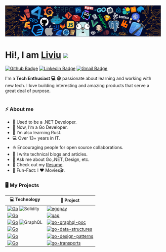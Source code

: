 ![](https://raw.githubusercontent.com/liviudnicoara/liviudnicoara/main/assests/header.png)


<h1> Hi!, I am <a href="https://github.com/liviudnicoara">Liviu</a> <img height="30px" src="https://emojis.slackmojis.com/emojis/images/1531849430/4246/blob-sunglasses.gif?1531849430"></h1>
</h1>


[![Github Badge](http://img.shields.io/badge/-Github-black?style=flat-square&logo=github&link=https://github.com/liviudnicoara/)](https://github.com/liviudnicoara/) 
[![Linkedin Badge](https://img.shields.io/badge/-LinkedIn-blue?style=flat-square&logo=Linkedin&logoColor=white&link=https://www.linkedin.com/in/nicoara-dan-liviu/)](https://www.linkedin.com/in/nicoara-dan-liviu)
[![Gmail Badge](https://img.shields.io/badge/-Gmail-d14836?style=flat-square&logo=Gmail&logoColor=white&link=mailto:liviu.dan.nicoara@gmail.com)](mailto:liviu.dan.nicoara@gmail.com)


I'm a **Tech Enthusiast 💻 😃** passionate about learning and working with new tech. I love building interesting and amazing products that serve a great deal of purpose. <br/><br/>

### ⚡️ About me

- 💼 Used to be a .NET Developer.
- 🔭 Now, I’m a Go Developer.
- 🌱 I’m also learning Rust.
- 💻 Over 13+ years in IT.
- ⛵ Encouraging people for open source collaborations.
- 📝 I write technical blogs and articles.
- 💬 Ask me about Go,.NET, Design, etc.
- 📙 Check out my [Resume](https://www.linkedin.com/in/nicoara-dan-liviu/).
- 🎉 Fun-Fact: I ❤️ Movies🎬.


### 🖥️ My Projects

| 💻 **Technology** | 🚀 **Project** |
| - | - |
| [![Go](https://img.shields.io/static/v1?label=&message=Go&color=3776AB&logo=Go&logoColor=FFFFFF)](https://go.dev/) ![Solidity](https://img.shields.io/badge/Solidity-%23363636.svg?&logo=solidity&logoColor=white) | [![egopay](https://img.shields.io/static/v1?label=&message=egopay&color=000605&logo=github&logoColor=FFFFFF&labelColor=000605)](https://github.com/liviudnicoara/egopay)
| [![Go](https://img.shields.io/static/v1?label=&message=Go&color=3776AB&logo=Go&logoColor=FFFFFF)](https://go.dev/) | [![gap](https://img.shields.io/static/v1?label=&message=gap&color=000605&logo=github&logoColor=FFFFFF&labelColor=000605)](https://github.com/liviudnicoara/gap)
| [![Go](https://img.shields.io/static/v1?label=&message=Go&color=3776AB&logo=Go&logoColor=FFFFFF)](https://go.dev/) ![GraphQL](https://img.shields.io/badge/-GraphQL-E10098?&logo=graphql&logoColor=white) | [![go-graphql-poc](https://img.shields.io/static/v1?label=&message=go-graphql-poc&color=000605&logo=github&logoColor=FFFFFF&labelColor=000605)](https://github.com/liviudnicoara/go-graphql-poc)
| [![Go](https://img.shields.io/static/v1?label=&message=Go&color=3776AB&logo=Go&logoColor=FFFFFF)](https://go.dev/) | [![go-data-structures](https://img.shields.io/static/v1?label=&message=go-data-structures&color=000605&logo=github&logoColor=FFFFFF&labelColor=000605)](https://github.com/liviudnicoara/go-data-structures)
| [![Go](https://img.shields.io/static/v1?label=&message=Go&color=3776AB&logo=Go&logoColor=FFFFFF)](https://go.dev/) | [![go-design-patterns](https://img.shields.io/static/v1?label=&message=go-design-patterns&color=000605&logo=github&logoColor=FFFFFF&labelColor=000605)](https://github.com/liviudnicoara/go-design-patterns)
| [![Go](https://img.shields.io/static/v1?label=&message=Go&color=3776AB&logo=Go&logoColor=FFFFFF)](https://go.dev/) | [![go-transports](https://img.shields.io/static/v1?label=&message=go-transports&color=000605&logo=github&logoColor=FFFFFF&labelColor=000605)](https://github.com/liviudnicoara/go-transports)

